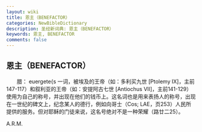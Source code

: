 ```yaml
---
layout: wiki
title: 恩主（BENEFACTOR）
categories: NewBibleDictionary
description: 圣经新词典: 恩主（BENEFACTOR）
keywords: 恩主, BENEFACTOR
comments: false
---
```


## 恩主（BENEFACTOR）

　　腊： euergete{s 一词，被埃及的王帝（如：多利买九世 [Ptolemy IX]，主前147-117）和叙利亚的王帝（如：安提阿古七世 [Antiochus VII]，主前141-129）使用为自己的称号，并出现在他们的钱币上。这名词也是用来表扬人的称号，出现在一世纪的碑文上，纪念某人的德行，例如向哥士（Cos; LAE，页253）人民所提供的服务。但对耶稣的门徒来说，这名号绝对不是一种荣耀（路廿二25）。

A.R.M.






